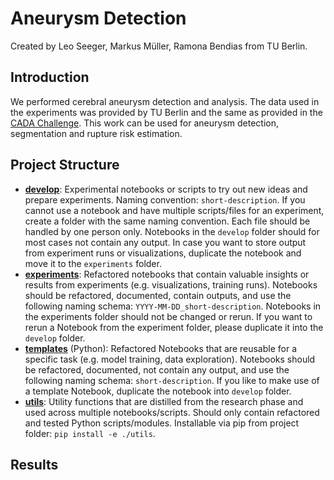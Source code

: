 <!-- #region -->
# Aneurysm Detection

Created by Leo Seeger, Markus Müller, Ramona Bendias from TU Berlin.

## Introduction

We performed cerebral aneurysm detection and analysis. The data used in the experiments was provided by TU Berlin and the same as provided in the [CADA Challenge](https://cada.grand-challenge.org/). This work can be used for aneurysm detection, segmentation and rupture risk estimation.


## Project Structure

- **[develop](./develop)**: Experimental notebooks or scripts to try out new ideas and prepare experiments. Naming convention: `short-description`. If you cannot use a notebook and have multiple scripts/files for an experiment, create a folder with the same naming convention. Each file should be handled by one person only. Notebooks in the `develop` folder should for most cases not contain any output. In case you want to store output from experiment runs or visualizations, duplicate the notebook and move it to the `experiments` folder.
- **[experiments](./experiments)**: Refactored notebooks that contain valuable insights or results from experiments (e.g. visualizations, training runs). Notebooks should be refactored, documented, contain outputs, and use the following naming schema: `YYYY-MM-DD_short-description`. Notebooks in the experiments folder should not be changed or rerun. If you want to rerun a Notebook from the experiment folder, please duplicate it into the `develop` folder.
- **[templates](./templates)** (Python): Refactored Notebooks that are reusable for a specific task (e.g. model training, data exploration). Notebooks should be refactored, documented, not contain any output, and use the following naming schema: `short-description`. If you like to make use of a template Notebook, duplicate the notebook into `develop` folder.
- **[utils](./utils)**: Utility functions that are distilled from the research phase and used across multiple notebooks/scripts. Should only contain refactored and tested Python scripts/modules. Installable via pip from project folder: `pip install -e ./utils`.

## Results


<!-- #endregion -->

